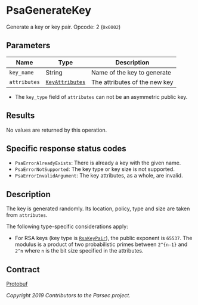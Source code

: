 # PsaGenerateKey

Generate a key or key pair. Opcode: 2 (`0x0002`)

## Parameters

| Name         | Type                                                        | Description                   |
|--------------|-------------------------------------------------------------|-------------------------------|
| `key_name`   | String                                                      | Name of the key to generate   |
| `attributes` | [`KeyAttributes`](psa_key_attributes.md#keyattributes-type) | The attributes of the new key |

- The `key_type` field of `attributes` can not be an asymmetric public key.

## Results

No values are returned by this operation.

## Specific response status codes

- `PsaErrorAlreadyExists`: There is already a key with the given name.
- `PsaErrorNotSupported`: The key type or key size is not supported.
- `PsaErrorInvalidArgument`: The key attributes, as a whole, are invalid.

## Description

The key is generated randomly. Its location, policy, type and size are taken from `attributes`.

The following type-specific considerations apply:

- For RSA keys (key type is [`RsaKeyPair`](psa_key_attributes.md#rsakeypair-type)), the public
   exponent is `65537`. The modulus is a product of two probabilistic primes between `2^{n-1}` and
   `2^n` where `n` is the bit size specified in the attributes.

## Contract

[Protobuf](https://github.com/parallaxsecond/parsec-operations/blob/master/protobuf/psa_generate_key.proto)

*Copyright 2019 Contributors to the Parsec project.*
